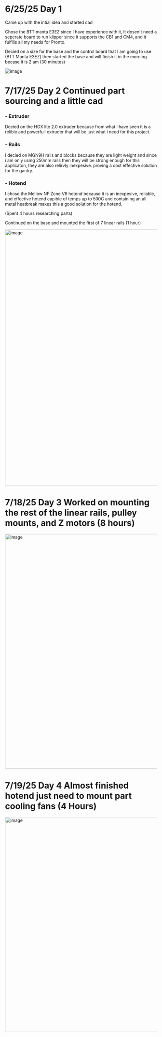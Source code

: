 # 6/25/25 Day 1
Came up with the intial idea and started cad

Chose the BTT manta E3EZ since I have experience with it, It dosen't need a seperate board to run klipper since it supports the CB1 and CM4, and it fulfills all my needs for Pronto.

Decied on a size for the base and the control board that I am going to use (BTT Manta E3EZ) then started the base and will finish it in the morning becase it is 2 am (30 minutes)

![image](https://github.com/user-attachments/assets/b4ded102-eb55-47ec-a571-1f3344703804)

# 7/17/25 Day 2 Continued part sourcing and a little cad


### - Extruder

Decied on the HGX lite 2.0 extruder because from what i have seen it is a relible and powerfull extruder that will be just what i need for this project.

### - Rails

I decied on MGN9H rails and blocks because they are light weight and since i am only using 250mm rails then they will be strong enough for this applicaton, they are also relirvly inexpesive. proving a cost effective solution for the gantry.

### - Hotend

I chose the Mellow NF Zone V6 hotend because it is an inexpesive, reliable, and effective hotend capible of temps up to 500C and containing an all metal heatbreak makes this a good solution for the hotend.

(Spent 4 hours researching parts)

Continued on the base and mounted the first of 7 linear rails (1 hour)

<img width="808" height="844" alt="image" src="https://github.com/user-attachments/assets/cd6acde6-80f7-4422-9922-93aff647d7ee" />

# 7/18/25 Day 3 Worked on mounting the rest of the linear rails, pulley mounts, and Z motors (8 hours)


<img width="765" height="774" alt="image" src="https://github.com/user-attachments/assets/20c816e6-e28e-425f-b315-048f5a6691b9" />

# 7/19/25 Day 4 Almost finished hotend just need to mount part cooling fans (4 Hours)

<img width="570" height="709" alt="image" src="https://github.com/user-attachments/assets/ff3e593d-7ebf-4949-a7a7-ad574d94799b" />
